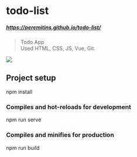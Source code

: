# todo-list
##### https://peremitins.github.io/todo-list/

> Todo App<br>
> Used HTML, CSS, JS, Vue, Git.

[![](https://github.com/peremitins/todo-list/blob/main/screen.jpg)](https://peremitins.github.io/todo-list/)

## Project setup
npm install

### Compiles and hot-reloads for development
npm run serve

### Compiles and minifies for production
npm run build
